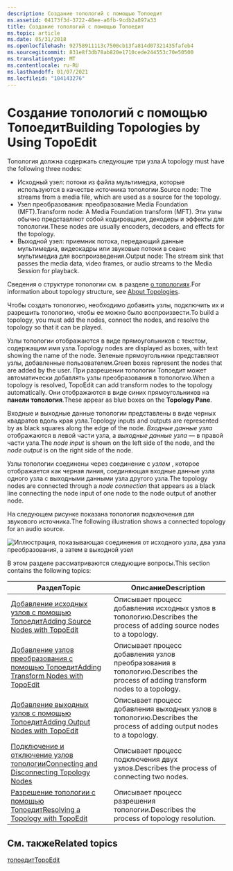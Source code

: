 ```yaml
---
description: Создание топологий с помощью Топоедит
ms.assetid: 04173f3d-3722-48ee-a6fb-9cdb2a897a33
title: Создание топологий с помощью Топоедит
ms.topic: article
ms.date: 05/31/2018
ms.openlocfilehash: 92758911113c7500cb13fa814d07321435fafeb4
ms.sourcegitcommit: 831e8f3db78ab820e1710cede244553c70e50500
ms.translationtype: MT
ms.contentlocale: ru-RU
ms.lasthandoff: 01/07/2021
ms.locfileid: "104143276"
---
```

# <a name="building-topologies-by-using-topoedit"></a><span data-ttu-id="32902-103">Создание топологий с помощью Топоедит</span><span class="sxs-lookup"><span data-stu-id="32902-103">Building Topologies by Using TopoEdit</span></span>

<span data-ttu-id="32902-104">Топология должна содержать следующие три узла:</span><span class="sxs-lookup"><span data-stu-id="32902-104">A topology must have the following three nodes:</span></span>

-   <span data-ttu-id="32902-105">Исходный узел: потоки из файла мультимедиа, которые используются в качестве источника топологии.</span><span class="sxs-lookup"><span data-stu-id="32902-105">Source node: The streams from a media file, which are used as a source for the topology.</span></span>
-   <span data-ttu-id="32902-106">Узел преобразования: преобразование Media Foundation (MFT).</span><span class="sxs-lookup"><span data-stu-id="32902-106">Transform node: A Media Foundation transform (MFT).</span></span> <span data-ttu-id="32902-107">Эти узлы обычно представляют собой кодировщики, декодеры и эффекты для топологии.</span><span class="sxs-lookup"><span data-stu-id="32902-107">These nodes are usually encoders, decoders, and effects for the topology.</span></span>
-   <span data-ttu-id="32902-108">Выходной узел: приемник потока, передающий данные мультимедиа, видеокадры или звуковые потоки в сеанс мультимедиа для воспроизведения.</span><span class="sxs-lookup"><span data-stu-id="32902-108">Output node: The stream sink that passes the media data, video frames, or audio streams to the Media Session for playback.</span></span>

<span data-ttu-id="32902-109">Сведения о структуре топологии см. в разделе [о топологиях](about-topologies.md).</span><span class="sxs-lookup"><span data-stu-id="32902-109">For information about topology structure, see [About Topologies](about-topologies.md).</span></span>

<span data-ttu-id="32902-110">Чтобы создать топологию, необходимо добавить узлы, подключить их и разрешить топологию, чтобы ее можно было воспроизвести.</span><span class="sxs-lookup"><span data-stu-id="32902-110">To build a topology, you must add the nodes, connect the nodes, and resolve the topology so that it can be played.</span></span>

<span data-ttu-id="32902-111">Узлы топологии отображаются в виде прямоугольников с текстом, содержащим имя узла.</span><span class="sxs-lookup"><span data-stu-id="32902-111">Topology nodes are displayed as boxes, with text showing the name of the node.</span></span> <span data-ttu-id="32902-112">Зеленые прямоугольники представляют узлы, добавленные пользователем.</span><span class="sxs-lookup"><span data-stu-id="32902-112">Green boxes represent the nodes that are added by the user.</span></span> <span data-ttu-id="32902-113">При разрешении топологии Топоедит может автоматически добавлять узлы преобразования в топологию.</span><span class="sxs-lookup"><span data-stu-id="32902-113">When a topology is resolved, TopoEdit can add transform nodes to the topology automatically.</span></span> <span data-ttu-id="32902-114">Они отображаются в виде синих прямоугольников на **панели топология**.</span><span class="sxs-lookup"><span data-stu-id="32902-114">These appear as blue boxes on the **Topology Pane**.</span></span>

<span data-ttu-id="32902-115">Входные и выходные данные топологии представлены в виде черных квадратов вдоль края узла.</span><span class="sxs-lookup"><span data-stu-id="32902-115">Topology inputs and outputs are represented by as black squares along the edge of the node.</span></span> <span data-ttu-id="32902-116">*Входные данные узла* отображаются в левой части узла, а *выходные данные узла* — в правой части узла.</span><span class="sxs-lookup"><span data-stu-id="32902-116">The *node input* is shown on the left side of the node, and the *node output* is on the right side of the node.</span></span>

<span data-ttu-id="32902-117">Узлы топологии соединены через соединение с *узлом* , которое отображается как черная линия, соединяющая входные данные узла одного узла с выходными данными узла другого узла.</span><span class="sxs-lookup"><span data-stu-id="32902-117">The topology nodes are connected through a *node connection* that appears as a black line connecting the node input of one node to the node output of another node.</span></span>

<span data-ttu-id="32902-118">На следующем рисунке показана топология подключения для звукового источника.</span><span class="sxs-lookup"><span data-stu-id="32902-118">The following illustration shows a connected topology for an audio source.</span></span>

![Иллюстрация, показывающая соединения от исходного узла, два узла преобразования, а затем в выходной узел](images/e94b4cce-aa8a-497f-94c2-cc9dace17291.gif)

<span data-ttu-id="32902-120">В этом разделе рассматриваются следующие вопросы.</span><span class="sxs-lookup"><span data-stu-id="32902-120">This section contains the following topics:</span></span>



| <span data-ttu-id="32902-121">Раздел</span><span class="sxs-lookup"><span data-stu-id="32902-121">Topic</span></span>                                                                                          | <span data-ttu-id="32902-122">Описание</span><span class="sxs-lookup"><span data-stu-id="32902-122">Description</span></span>                                                    |
|------------------------------------------------------------------------------------------------|----------------------------------------------------------------|
| [<span data-ttu-id="32902-123">Добавление исходных узлов с помощью Топоедит</span><span class="sxs-lookup"><span data-stu-id="32902-123">Adding Source Nodes with TopoEdit</span></span>](adding-source-nodes-with-topoedit.md)                     | <span data-ttu-id="32902-124">Описывает процесс добавления исходных узлов в топологию.</span><span class="sxs-lookup"><span data-stu-id="32902-124">Describes the process of adding source nodes to a topology.</span></span>    |
| [<span data-ttu-id="32902-125">Добавление узлов преобразования с помощью Топоедит</span><span class="sxs-lookup"><span data-stu-id="32902-125">Adding Transform Nodes with TopoEdit</span></span>](adding-transform-nodes-with-topoedit.md)               | <span data-ttu-id="32902-126">Описывает процесс добавления узлов преобразования в топологию.</span><span class="sxs-lookup"><span data-stu-id="32902-126">Describes the process of adding transform nodes to a topology.</span></span> |
| [<span data-ttu-id="32902-127">Добавление выходных узлов с помощью Топоедит</span><span class="sxs-lookup"><span data-stu-id="32902-127">Adding Output Nodes with TopoEdit</span></span>](adding-output-nodes-with-topoedit.md)                     | <span data-ttu-id="32902-128">Описывает процесс добавления выходных узлов в топологию.</span><span class="sxs-lookup"><span data-stu-id="32902-128">Describes the process of adding output nodes to a topology.</span></span>    |
| [<span data-ttu-id="32902-129">Подключение и отключение узлов топологии</span><span class="sxs-lookup"><span data-stu-id="32902-129">Connecting and Disconnecting Topology Nodes</span></span>](connecting-and-disconnecting-topology-nodes.md) | <span data-ttu-id="32902-130">Описывает процесс подключения двух узлов.</span><span class="sxs-lookup"><span data-stu-id="32902-130">Describes the process of connecting two nodes.</span></span>                 |
| [<span data-ttu-id="32902-131">Разрешение топологии с помощью Топоедит</span><span class="sxs-lookup"><span data-stu-id="32902-131">Resolving a Topology with TopoEdit</span></span>](resolving-a-topology-with-topoedit.md)                   | <span data-ttu-id="32902-132">Описывает процесс разрешения топологии.</span><span class="sxs-lookup"><span data-stu-id="32902-132">Describes the process of topology resolution.</span></span>                  |



 

## <a name="related-topics"></a><span data-ttu-id="32902-133">См. также</span><span class="sxs-lookup"><span data-stu-id="32902-133">Related topics</span></span>

<dl> <dt>

[<span data-ttu-id="32902-134">топоедит</span><span class="sxs-lookup"><span data-stu-id="32902-134">TopoEdit</span></span>](topoedit.md)
</dt> </dl>

 

 



